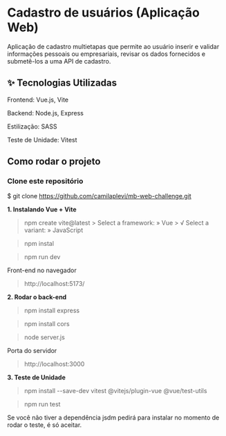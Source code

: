 # Cadastro de usuários (Aplicação Web)
Aplicação de cadastro multietapas que permite ao usuário inserir e validar informações pessoais ou empresariais, revisar os dados fornecidos e submetê-los a uma API de cadastro.

## ✨ Tecnologias Utilizadas
Frontend: Vue.js, Vite

Backend: Node.js, Express

Estilização: SASS

Teste de Unidade: Vitest

## Como rodar o projeto

### Clone este repositório

$ git clone https://github.com/camilaplevi/mb-web-challenge.git

**1. Instalando Vue + Vite**
> npm create vite@latest >  Select a framework: » Vue > √ Select a variant: » JavaScript

> npm instal

> npm run dev

Front-end no navegador

> http://localhost:5173/

**2. Rodar o back-end**

> npm install express

> npm install cors

> node server.js

Porta do servidor

> http://localhost:3000

**3. Teste de Unidade**

> npm install --save-dev vitest @vitejs/plugin-vue @vue/test-utils

> npm run test

Se você não tiver a dependência jsdm pedirá para instalar no momento de rodar o teste, é só aceitar.
